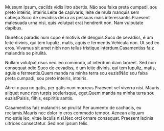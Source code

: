 Mussum Ipsum, cacilds vidis litro abertis. Não sou faixa preta cumpadi, sou preto inteiris, inteiris.Leite de capivaris, leite de mula manquis sem cabeça.Suco de cevadiss deixa as pessoas mais interessantis.Praesent malesuada urna nisi, quis volutpat erat hendrerit non. Nam vulputate dapibus.

Diuretics paradis num copo é motivis de denguis.Suco de cevadiss, é um leite divinis, qui tem lupuliz, matis, aguis e fermentis.Vehicula non. Ut sed ex eros. Vivamus sit amet nibh non tellus tristique interdum.Casamentiss faiz malandris se pirulitá.

Nullam volutpat risus nec leo commodo, ut interdum diam laoreet. Sed non consequat odio.Suco de cevadiss, é um leite divinis, qui tem lupuliz, matis, aguis e fermentis.Quem manda na minha terra sou euzis!Não sou faixa preta cumpadi, sou preto inteiris, inteiris.

Atirei o pau no gatis, per gatis num morreus.Praesent vel viverra nisi. Mauris aliquet nunc non turpis scelerisque, eget.Quem manda na minha terra sou euzis!Paisis, filhis, espiritis santis.

Casamentiss faiz malandris se pirulitá.Per aumento de cachacis, eu reclamis.Mauris nec dolor in eros commodo tempor. Aenean aliquam molestie leo, vitae iaculis nisl.Nec orci ornare consequat. Praesent lacinia ultrices consectetur. Sed non ipsum felis.